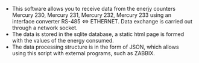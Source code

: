 - This software allows you to receive data from the enerjy counters Mercury 230, Mercury 231, Mercury 232, Mercury 233 using an interface converter RS-485 <=> ETHERNET. Data exchange is carried out through a network socket.
- The data is stored in the sqlite database, a static html page is formed with the values of the energy consumed.
- The data processing structure is in the form of JSON, which allows using this script with external programs, such as ZABBIX.
